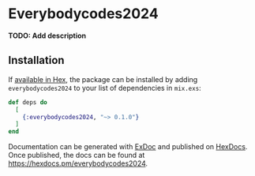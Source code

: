 # Everybodycodes2024

**TODO: Add description**

## Installation

If [available in Hex](https://hex.pm/docs/publish), the package can be installed
by adding `everybodycodes2024` to your list of dependencies in `mix.exs`:

```elixir
def deps do
  [
    {:everybodycodes2024, "~> 0.1.0"}
  ]
end
```

Documentation can be generated with [ExDoc](https://github.com/elixir-lang/ex_doc)
and published on [HexDocs](https://hexdocs.pm). Once published, the docs can
be found at <https://hexdocs.pm/everybodycodes2024>.

